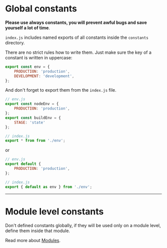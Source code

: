 # Global constants

**Please use always constants, you will prevent awful bugs and save yourself a lot of time**.

`index.js` includes named exports of all constants inside the `constants` directory.

There are no strict rules how to write them. Just make sure the key of a constant is written in uppercase:

```js
export const env = {
    PRODUCTION: 'production',
    DEVELOPMENT: 'development',
};
```

And don't forget to export them from the `index.js` file.

```js
// env.js
export const nodeEnv = {
    PRODUCTION: 'production',
};
export const buildEnv = {
    STAGE: 'state'
};

// index.js
export * from from './env';
```

or

```js
// env.js
export default {
    PRODUCTION: 'production',
};

// index.js
export { default as env } from './env';
```

---

# Module level constants

Don't defined constants globally, if they will be used only on a module level, define them inside that module.

Read more about [Modules](../modules/README.md#constants).
